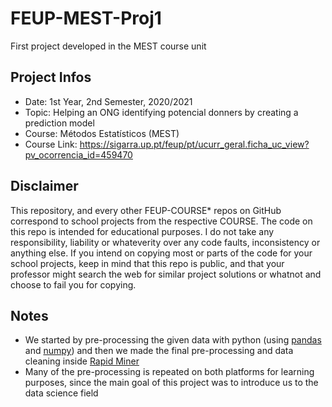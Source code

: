 # FEUP-MEST-Proj1

First project developed in the MEST course unit

## Project Infos

- Date: 1st Year, 2nd Semester, 2020/2021
- Topic: Helping an ONG identifying potencial donners by creating a prediction model
- Course: Métodos Estatísticos (MEST)
- Course Link: https://sigarra.up.pt/feup/pt/ucurr_geral.ficha_uc_view?pv_ocorrencia_id=459470

## Disclaimer

This repository, and every other FEUP-COURSE* repos on GitHub correspond to school projects from the respective COURSE. The code on this repo is intended for educational purposes. I do not take any responsibility, liability or whateverity over any code faults, inconsistency or anything else. If you intend on copying most or parts of the code for your school projects, keep in mind that this repo is public, and that your professor might search the web for similar project solutions or whatnot and choose to fail you for copying.

## Notes

- We started by pre-processing the given data with python (using [pandas](https://pandas.pydata.org/) and [numpy](https://numpy.org/)) and then we made the final pre-processing and data cleaning inside [Rapid Miner](https://rapidminer.com/)
- Many of the pre-processing is repeated on both platforms for learning purposes, since the main goal of this project was to introduce us to the data science field 
